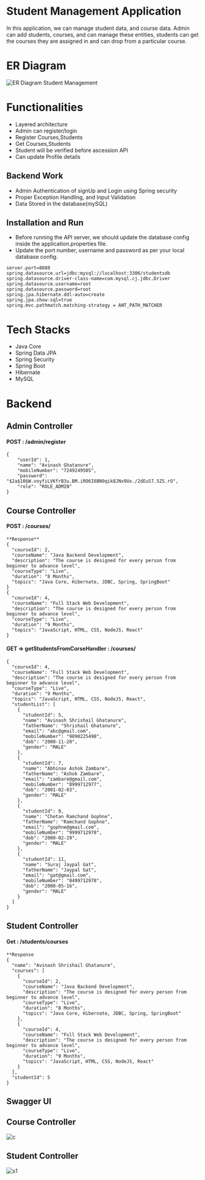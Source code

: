 # Student Management Application

In this application, we can manage student data, and course data. Admin can add students, courses, and can manage these entities, students can get the courses they are assigned in and can drop from a particular course.

# ER Diagram
![ER Diagram Student Management](https://user-images.githubusercontent.com/101566533/208800309-d7c5f6e6-a433-4c22-bebb-a41f720c1952.png)

# Functionalities
-   Layered architecture
-   Admin can register/login
-   Register Courses,Students
-   Get Courses,Students
-   Student will be verified before ascession API
-   Can update Profile details

## Backend Work
-  Admin Authentication of signUp and Login using Spring security
-  Proper Exception Handling, and Input Validation
-  Data Stored in the database(mySQL)

## Installation and Run
-   Before running the API server, we should update the database config inside the application.properties file.
-   Update the port number, username and password as per your local database config.
```
server.port=8888
spring.datasource.url=jdbc:mysql://localhost:3306/studentsdb
spring.datasource.driver-class-name=com.mysql.cj.jdbc.Driver
spring.datasource.username=root
spring.datasource.password=root
spring.jpa.hibernate.ddl-auto=create
spring.jpa.show-sql=true
spring.mvc.pathmatch.matching-strategy = ANT_PATH_MATCHER
```

# Tech Stacks

-   Java Core
-   Spring Data JPA
-   Spring Security
-   Spring Boot
-   Hibernate
-   MySQL


# Backend

## Admin Controller

#### POST : /admin/register
```
{
    "userId": 1,
    "name": "Avinash Ghatanure",
    "mobileNumber": "7249249505",
    "password": "$2a$10$W.voyfiLVKfrB3u.BM.iRO6I6BN9qik8JNx9Ux./2dEu57.5ZS.rO",
    "role": "ROLE_ADMIN"
}
```

## Course Controller

#### POST : /courses/
```
**Response**
{
  "courseId": 2,
  "courseName": "Java Backend Development",
  "description": "The course is designed for every person from beginner to advance level",
  "courseType": "Live",
  "duration": "8 Months",
  "topics": "Java Core, Hibernate, JDBC, Spring, SpringBoot"
}
{
  "courseId": 4,
  "courseName": "Full Stack Web Development",
  "description": "The course is designed for every person from beginner to advance level",
  "courseType": "Live",
  "duration": "9 Months",
  "topics": "JavaScript, HTML, CSS, NodeJS, React"
}

```
#### GET => getStudentsFromCorseHandler : /courses/    
```
{
  "courseId": 4,
  "courseName": "Full Stack Web Development",
  "description": "The course is designed for every person from beginner to advance level",
  "courseType": "Live",
  "duration": "9 Months",
  "topics": "JavaScript, HTML, CSS, NodeJS, React",
  "studentList": [
    {
      "studentId": 5,
      "name": "Avinash Shrishail Ghatanure",
      "fatherName": "Shrishail Ghatanure",
      "email": "abc@gmail.com",
      "mobileNumber": "9890225498",
      "dob": "2000-11-20",
      "gender": "MALE"
    },
    {
      "studentId": 7,
      "name": "Abhinav Ashok Zambare",
      "fatherName": "Ashok Zambare",
      "email": "zambare@gmail.com",
      "mobileNumber": "8999712977",
      "dob": "2001-02-03",
      "gender": "MALE"
    },
    {
      "studentId": 9,
      "name": "Chetan Ramchand Gophne",
      "fatherName": "Ramchand Gophne",
      "email": "gophne@gmail.com",
      "mobileNumber": "9999712978",
      "dob": "2000-02-29",
      "gender": "MALE"
    },
    {
      "studentId": 11,
      "name": "Suraj Jaypal Gat",
      "fatherName": "Jaypal Gat",
      "email": "gat@gmail.com",
      "mobileNumber": "8499712978",
      "dob": "2000-05-16",
      "gender": "MALE"
    }
  ]
}
```
## Student Controller

#### Get : /students/courses
```
**Response
{
  "name": "Avinash Shrishail Ghatanure",
  "courses": [
    {
      "courseId": 2,
      "courseName": "Java Backend Development",
      "description": "The course is designed for every person from beginner to advance level",
      "courseType": "Live",
      "duration": "8 Months",
      "topics": "Java Core, Hibernate, JDBC, Spring, SpringBoot"
    },
    {
      "courseId": 4,
      "courseName": "Full Stack Web Development",
      "description": "The course is designed for every person from beginner to advance level",
      "courseType": "Live",
      "duration": "9 Months",
      "topics": "JavaScript, HTML, CSS, NodeJS, React"
    }
  ],
  "studentId": 5
}
```

## Swagger UI
## Course Controller
![c](https://user-images.githubusercontent.com/101566533/208807704-2929e623-2101-4adc-9a2e-a768dbeb5436.JPG)


## Student Controller
![s1](https://user-images.githubusercontent.com/101566533/208807712-1b99cb44-9f8b-492c-8fc1-d422bf17783d.JPG)

